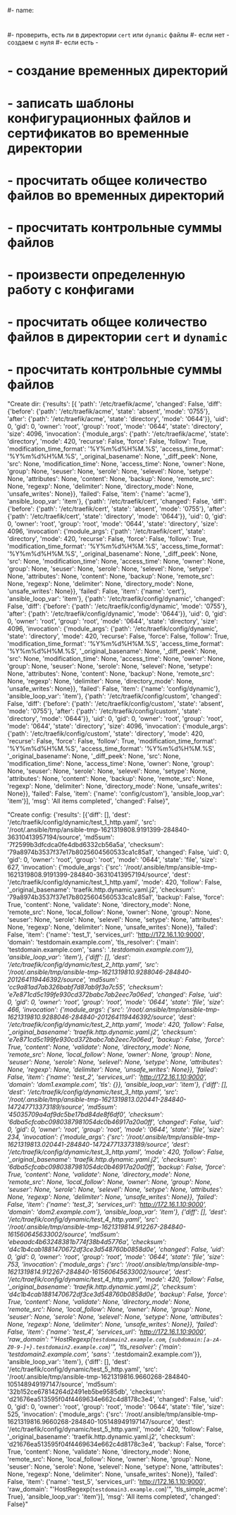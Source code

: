   #- name:
  #
  #- проверить, есть ли в директории `cert` или `dynamic` файлы
  #- если нет - создаем с нуля
  #- если есть -
  #  - создание временных директорий
  #    - записать шаблоны конфигурационных файлов и сертификатов во временные директории
  #    - просчитать общее количество файлов во временных директорий
  #    - просчитать контрольные суммы файлов
  #  - произвести определенную работу с конфигами
  #    - просчитать общее количество файлов в директории `cert` и `dynamic`
  #    - просчитать контрольные суммы файлов
  
 "Create dir: 
 {'results': 
 [{
 'path': '/etc/traefik/acme', 
 'changed': False, 
 'diff': 
    {'before': 
        {'path': '/etc/traefik/acme', 
        'state': 'absent', 
        'mode': '0755'},
    'after':
        {'path': '/etc/traefik/acme', 
        'state': 'directory', 
        'mode': '0644'}}, 
    'uid': 0, 
    'gid': 0, 
    'owner': 'root', 
    'group': 'root', 
    'mode': '0644', 
    'state': 'directory', 
    'size': 4096, 
    'invocation': 
        {'module_args': 
            {'path': '/etc/traefik/acme', 
            'state': 'directory', 
            'mode': 420, 
            'recurse': False, 
            'force': False, 
            'follow': True, 
            'modification_time_format': '%Y%m%d%H%M.%S', 
            'access_time_format': '%Y%m%d%H%M.%S', 
            '_original_basename': None, 
            '_diff_peek': None, 
            'src': None, 
            'modification_time': None,
            'access_time': None, 
            'owner': None, 
            'group': None, 
            'seuser': None, 
            'serole': None, 
            'selevel': None, 
            'setype': None, 
            'attributes': None,
            'content': None, 
            'backup': None, 
            'remote_src': None, 
            'regexp': None, 
            'delimiter': None, 
            'directory_mode': None, 
            'unsafe_writes': None}}, 
            'failed': False, 
            'item': {'name': 'acme'}, 
            'ansible_loop_var': 'item'},
            {'path': '/etc/traefik/cert', 'changed': False, 'diff': {'before': {'path': '/etc/traefik/cert', 'state': 'absent', 'mode': '0755'}, 'after': {'path': '/etc/traefik/cert', 'state': 'directory', 'mode': '0644'}}, 'uid': 0, 'gid': 0, 'owner': 'root', 'group': 'root', 'mode': '0644', 'state': 'directory', 'size': 4096, 'invocation': {'module_args': {'path': '/etc/traefik/cert', 'state': 'directory', 'mode': 420, 'recurse': False, 'force': False, 'follow': True, 'modification_time_format': '%Y%m%d%H%M.%S', 'access_time_format': '%Y%m%d%H%M.%S', '_original_basename': None, '_diff_peek': None, 'src': None, 'modification_time': None, 'access_time': None, 'owner': None, 'group': None, 'seuser': None, 'serole': None, 'selevel': None, 'setype': None, 'attributes': None, 'content': None, 'backup': None, 'remote_src': None, 'regexp': None, 'delimiter': None, 'directory_mode': None, 'unsafe_writes': None}}, 'failed': False, 'item': {'name': 'cert'}, 'ansible_loop_var': 'item'}, {'path': '/etc/traefik/config/dynamic', 'changed': False, 'diff': {'before': {'path': '/etc/traefik/config/dynamic', 'mode': '0755'}, 'after': {'path': '/etc/traefik/config/dynamic', 'mode': '0644'}}, 'uid': 0, 'gid': 0, 'owner': 'root', 'group': 'root', 'mode': '0644', 'state': 'directory', 'size': 4096, 'invocation': {'module_args': {'path': '/etc/traefik/config/dynamic', 'state': 'directory', 'mode': 420, 'recurse': False, 'force': False, 'follow': True, 'modification_time_format': '%Y%m%d%H%M.%S', 'access_time_format': '%Y%m%d%H%M.%S', '_original_basename': None, '_diff_peek': None, 'src': None, 'modification_time': None, 'access_time': None, 'owner': None, 'group': None, 'seuser': None, 'serole': None, 'selevel': None, 'setype': None, 'attributes': None, 'content': None, 'backup': None, 'remote_src': None, 'regexp': None, 'delimiter': None, 'directory_mode': None, 'unsafe_writes': None}}, 'failed': False, 'item': {'name': 'config/dynamic'}, 'ansible_loop_var': 'item'}, {'path': '/etc/traefik/config/custom', 'changed': False, 'diff': {'before': {'path': '/etc/traefik/config/custom', 'state': 'absent', 'mode': '0755'}, 'after': {'path': '/etc/traefik/config/custom', 'state': 'directory', 'mode': '0644'}}, 'uid': 0, 'gid': 0, 'owner': 'root', 'group': 'root', 'mode': '0644', 'state': 'directory', 'size': 4096, 'invocation': {'module_args': {'path': '/etc/traefik/config/custom', 'state': 'directory', 'mode': 420, 'recurse': False, 'force': False, 'follow': True, 'modification_time_format': '%Y%m%d%H%M.%S', 'access_time_format': '%Y%m%d%H%M.%S', '_original_basename': None, '_diff_peek': None, 'src': None, 'modification_time': None, 'access_time': None, 'owner': None, 'group': None, 'seuser': None, 'serole': None, 'selevel': None, 'setype': None, 'attributes': None, 'content': None, 'backup': None, 'remote_src': None, 'regexp': None, 'delimiter': None, 'directory_mode': None, 'unsafe_writes': None}}, 'failed': False, 'item': {'name': 'config/custom'}, 'ansible_loop_var': 'item'}], 'msg': 'All items completed', 'changed': False}",
 

"Create config: {'results': [{'diff': [], 'dest': '/etc/traefik/config/dynamic/test_1_http.yaml', 'src': '/root/.ansible/tmp/ansible-tmp-1621319808.9191399-284840-36310413957194/source', 'md5sum': '7f2599b3dfcdca0fe4dbd6332cb56a5a', 'checksum': '79a8974b3537f37e17b8025604560533ca1c85a1', 'changed': False, 'uid': 0, 'gid': 0, 'owner': 'root', 'group': 'root', 'mode': '0644', 'state': 'file', 'size': 627, 'invocation': {'module_args': {'src': '/root/.ansible/tmp/ansible-tmp-1621319808.9191399-284840-36310413957194/source', 'dest': '/etc/traefik/config/dynamic/test_1_http.yaml', 'mode': 420, 'follow': False, '_original_basename': 'traefik.http.dynamic.yaml.j2', 'checksum': '79a8974b3537f37e17b8025604560533ca1c85a1', 'backup': False, 'force': True, 'content': None, 'validate': None, 'directory_mode': None, 'remote_src': None, 'local_follow': None, 'owner': None, 'group': None, 'seuser': None, 'serole': None, 'selevel': None, 'setype': None, 'attributes': None, 'regexp': None, 'delimiter': None, 'unsafe_writes': None}}, 'failed': False, 'item': {'name': 'test_1', 'services_url': 'http://172.16.1.10:9000', 'domain': 'testdomain.example.com', 'tls_resolver': {'main': 'testdomain.example.com', 'sans': '*.testdomain.example.com'}}, 'ansible_loop_var': 'item'}, {'diff': [], 'dest': '/etc/traefik/config/dynamic/test_2_http.yaml', 'src': '/root/.ansible/tmp/ansible-tmp-1621319810.9288046-284840-201264119446392/source', 'md5sum': 'cc9a81ad7ab326babf7d87ab9f3a7c55', 'checksum': 'e7e871cd5c199fe930cd372babc7ab2eec7a06ed', 'changed': False, 'uid': 0, 'gid': 0, 'owner': 'root', 'group': 'root', 'mode': '0644', 'state': 'file', 'size': 466, 'invocation': {'module_args': {'src': '/root/.ansible/tmp/ansible-tmp-1621319810.9288046-284840-201264119446392/source', 'dest': '/etc/traefik/config/dynamic/test_2_http.yaml', 'mode': 420, 'follow': False, '_original_basename': 'traefik.http.dynamic.yaml.j2', 'checksum': 'e7e871cd5c199fe930cd372babc7ab2eec7a06ed', 'backup': False, 'force': True, 'content': None, 'validate': None, 'directory_mode': None, 'remote_src': None, 'local_follow': None, 'owner': None, 'group': None, 'seuser': None, 'serole': None, 'selevel': None, 'setype': None, 'attributes': None, 'regexp': None, 'delimiter': None, 'unsafe_writes': None}}, 'failed': False, 'item': {'name': 'test_2', 'services_url': 'http://172.16.1.10:9000', 'domain': 'dom1.example.com', 'tls': {}}, 'ansible_loop_var': 'item'}, {'diff': [], 'dest': '/etc/traefik/config/dynamic/test_3_http.yaml', 'src': '/root/.ansible/tmp/ansible-tmp-1621319813.020441-284840-147247713373189/source', 'md5sum': '45035709a4af9dc5be17bd84de8f6df0', 'checksum': '6dba5cfcabc0980387981054dc0b46917a20a0ff', 'changed': False, 'uid': 0, 'gid': 0, 'owner': 'root', 'group': 'root', 'mode': '0644', 'state': 'file', 'size': 234, 'invocation': {'module_args': {'src': '/root/.ansible/tmp/ansible-tmp-1621319813.020441-284840-147247713373189/source', 'dest': '/etc/traefik/config/dynamic/test_3_http.yaml', 'mode': 420, 'follow': False, '_original_basename': 'traefik.http.dynamic.yaml.j2', 'checksum': '6dba5cfcabc0980387981054dc0b46917a20a0ff', 'backup': False, 'force': True, 'content': None, 'validate': None, 'directory_mode': None, 'remote_src': None, 'local_follow': None, 'owner': None, 'group': None, 'seuser': None, 'serole': None, 'selevel': None, 'setype': None, 'attributes': None, 'regexp': None, 'delimiter': None, 'unsafe_writes': None}}, 'failed': False, 'item': {'name': 'test_3', 'services_url': 'http://172.16.1.10:9000', 'domain': 'dom2.example.com'}, 'ansible_loop_var': 'item'}, {'diff': [], 'dest': '/etc/traefik/config/dynamic/test_4_http.yaml', 'src': '/root/.ansible/tmp/ansible-tmp-1621319814.912267-284840-161560645633002/source', 'md5sum': 'ebeaadc4b63248381b774f38b4d5776a', 'checksum': 'd4c1b4cab1881470672df3ce3d548760b0858d0e', 'changed': False, 'uid': 0, 'gid': 0, 'owner': 'root', 'group': 'root', 'mode': '0644', 'state': 'file', 'size': 753, 'invocation': {'module_args': {'src': '/root/.ansible/tmp/ansible-tmp-1621319814.912267-284840-161560645633002/source', 'dest': '/etc/traefik/config/dynamic/test_4_http.yaml', 'mode': 420, 'follow': False, '_original_basename': 'traefik.http.dynamic.yaml.j2', 'checksum': 'd4c1b4cab1881470672df3ce3d548760b0858d0e', 'backup': False, 'force': True, 'content': None, 'validate': None, 'directory_mode': None, 'remote_src': None, 'local_follow': None, 'owner': None, 'group': None, 'seuser': None, 'serole': None, 'selevel': None, 'setype': None, 'attributes': None, 'regexp': None, 'delimiter': None, 'unsafe_writes': None}}, 'failed': False, 'item': {'name': 'test_4', 'services_url': 'http://172.16.1.10:9000', 'raw_domain': \"'HostRegexp(`testdomain2.example.com`, `{subdomain:[a-zA-Z0-9-]+}.testdomain2.example.com`)'\", 'tls_resolver': {'main': 'testdomain2.example.com', 'sans': '*.testdomain2.example.com'}}, 'ansible_loop_var': 'item'}, {'diff': [], 'dest': '/etc/traefik/config/dynamic/test_5_http.yaml', 'src': '/root/.ansible/tmp/ansible-tmp-1621319816.9660268-284840-105148949197147/source', 'md5sum': '32b152ce67814264d2491eb5be9585db', 'checksum': 'd21676ea513595f04f4469634e662c4d8178c3e4', 'changed': False, 'uid': 0, 'gid': 0, 'owner': 'root', 'group': 'root', 'mode': '0644', 'state': 'file', 'size': 525, 'invocation': {'module_args': {'src': '/root/.ansible/tmp/ansible-tmp-1621319816.9660268-284840-105148949197147/source', 'dest': '/etc/traefik/config/dynamic/test_5_http.yaml', 'mode': 420, 'follow': False, '_original_basename': 'traefik.http.dynamic.yaml.j2', 'checksum': 'd21676ea513595f04f4469634e662c4d8178c3e4', 'backup': False, 'force': True, 'content': None, 'validate': None, 'directory_mode': None, 'remote_src': None, 'local_follow': None, 'owner': None, 'group': None, 'seuser': None, 'serole': None, 'selevel': None, 'setype': None, 'attributes': None, 'regexp': None, 'delimiter': None, 'unsafe_writes': None}}, 'failed': False, 'item': {'name': 'test_5', 'services_url': 'http://172.16.1.10:9000', 'raw_domain': \"'HostRegexp(`testdomain3.example.com`)'\", 'tls_simple_acme': True}, 'ansible_loop_var': 'item'}], 'msg': 'All items completed', 'changed': False}"
